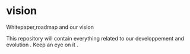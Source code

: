 # vision
Whitepaper,roadmap and our vision

This repository will contain everything related to our developpement and evolution .
Keep an eye on it .
